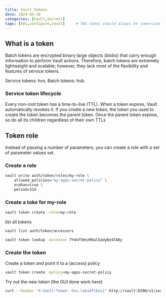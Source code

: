 ```yaml
---
title: Vault Tokens
date: 2024-05-18
categories: [Vault,Secrets]
tags: [k8s,configure,vault]     # TAG names should always be lowercase
---
```


## What is a token

Batch tokens are encrypted binary large objects (blobs) that carry enough information to perform Vault actions. Therefore, batch tokens are extremely lightweight and scalable; however, they lack most of the flexibility and features of service tokens.

Service tokens:	hvs.
Batch tokens:	hvb.

### Service token lifecycle

Every non-root token has a time-to-live (TTL). When a token expires, Vault automatically revokes it. If you create a new token, the token you used to create the token becomes the parent token. Once the parent token expires, so do all its children regardless of their own TTLs

## Token role

Instead of passing a number of parameters, you can create a role with a set of parameter values set.

### Create a role

```bash
vault write auth/token/roles/my-role \
    allowed_policies="my-apps-secret-policy" \
    orphan=true \
    period=31d
```

### Create a toke for my-role

```bash
vault token create -role=my-role
```

list all tokens

```bash
vault list auth/token/accessors

vault token lookup -accessor 7Y4nF5HnzMXalEaUyNz4TA8y
```

### Create the token

Create a token and point it to a (access) poilcy



```bash
vault token create -policy=my-apps-secret-policy
```

Try out the new token (the GUI done work here)

```bash
curl --header "X-Vault-Token: hvs.laksdflkasj" http://vault:8200/v1/secret/data/my-apps-secrets/mariadb
```
